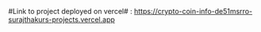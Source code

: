#Link to project deployed on vercel#     :          https://crypto-coin-info-de51msrro-surajthakurs-projects.vercel.app
